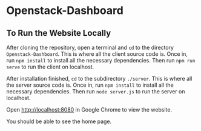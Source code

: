 # Openstack-Dashboard

## To Run the Website Locally
After cloning the repository, open a terminal and `cd` to the directory `Openstack-Dashboard`. 
This is where all the client source code is.
Once in, run `npm install` to install all the necessary dependencies. 
Then run `npm run serve` to run the client on localhost. 

After installation finished, `cd` to the subdirectory `./server`. 
This is where all the server source code is.
Once in, run `npm install` to install all the necessary dependencies. 
Then run `node server.js` to run the server on localhost. 

Open [http://localhost:8080](http://localhost:5000) in Google Chrome to view the website.

You should be able to see the home page.
